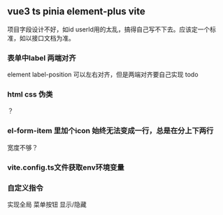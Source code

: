 
## vue3 ts pinia element-plus vite

项目字段设计不好，如id userId用的太乱，搞得自己写不下去。应该定一个标准，如以接口文档为准。

### 表单中label 两端对齐
element label-position 可以左右对齐，但是两端对齐要自己实现
todo

### html css 伪类
？

### el-form-item 里加个icon 始终无法变成一行，总是在分上下两行
宽度不够？

### vite.config.ts文件获取env环境变量

### 自定义指令
实现全局 菜单按钮 显示/隐藏
